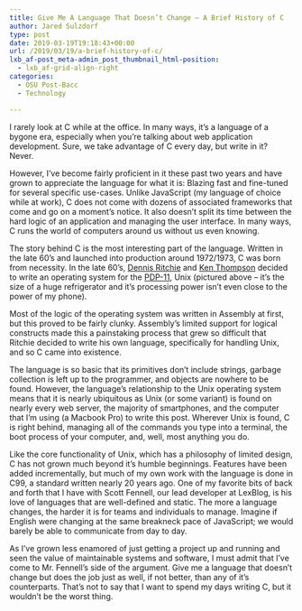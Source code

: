 ```yaml
---
title: Give Me A Language That Doesn’t Change – A Brief History of C
author: Jared Sulzdorf
type: post
date: 2019-03-19T19:18:43+00:00
url: /2019/03/19/a-brief-history-of-c/
lxb_af-post_meta-admin_post_thumbnail_html-position:
  - lxb_af-grid-align-right
categories:
  - OSU Post-Bacc
  - Technology

---
```

I rarely look at C while at the office. In many ways, it&#8217;s a language of a bygone era, especially when you&#8217;re talking about web application development. Sure, we take advantage of C every day, but write in it? Never.

However, I&#8217;ve become fairly proficient in it these past two years and have grown to appreciate the language for what it is: Blazing fast and fine-tuned for several specific use-cases. Unlike JavaScript (my language of choice while at work), C does not come with dozens of associated frameworks that come and go on a moment&#8217;s notice. It also doesn&#8217;t split its time between the hard logic of an application and managing the user interface. In many ways, C runs the world of computers around us without us even knowing.

The story behind C is the most interesting part of the language. Written in the late 60&#8217;s and launched into production around 1972/1973, C was born from necessity. In the late 60&#8217;s, [Dennis Ritchie][1] and [Ken Thompson][2] decided to write an operating system for the [PDP-11][3], Unix (pictured above &#8211; it&#8217;s the size of a huge refrigerator and it&#8217;s processing power isn&#8217;t even close to the power of my phone).

<!--more-->

Most of the logic of the operating system was written in Assembly at first, but this proved to be fairly clunky. Assembly&#8217;s limited support for logical constructs made this a painstaking process that grew so difficult that Ritchie decided to write his own language, specifically for handling Unix, and so C came into existence.

The language is so basic that its primitives don&#8217;t include strings, garbage collection is left up to the programmer, and objects are nowhere to be found. However, the language&#8217;s relationship to the Unix operating system means that it is nearly ubiquitous as Unix (or some variant) is found on nearly every web server, the majority of smartphones, and the computer that I&#8217;m using (a Macbook Pro) to write this post. Wherever Unix is found, C is right behind, managing all of the commands you type into a terminal, the boot process of your computer, and, well, most anything you do.

Like the core functionality of Unix, which has a philosophy of limited design, C has not grown much beyond it&#8217;s humble beginnings. Features have been added incrementally, but much of my own work with the language is done in C99, a standard written nearly 20 years ago. One of my favorite bits of back and forth that I have with Scott Fennell, our lead developer at LexBlog, is his love of languages that are well-defined and static. The more a language changes, the harder it is for teams and individuals to manage. Imagine if English were changing at the same breakneck pace of JavaScript; we would barely be able to communicate from day to day.

As I&#8217;ve grown less enamored of just getting a project up and running and seen the value of maintainable systems and software, I must admit that I&#8217;ve come to Mr. Fennell&#8217;s side of the argument. Give me a language that doesn&#8217;t change but does the job just as well, if not better, than any of it&#8217;s counterparts. That&#8217;s not to say that I want to spend my days writing C, but it wouldn&#8217;t be the worst thing.

 [1]: https://en.wikipedia.org/wiki/Dennis_Ritchie
 [2]: https://en.wikipedia.org/wiki/Ken_Thompson
 [3]: https://en.wikipedia.org/wiki/PDP-11